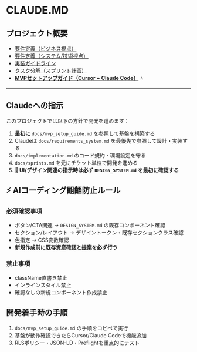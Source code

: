 # CLAUDE.MD

## プロジェクト概要
- [要件定義（ビジネス視点）](docs/requirements_business.md)
- [要件定義（システム/技術視点）](docs/requirements_system.md)
- [実装ガイドライン](docs/implementation.md)
- [タスク分解（スプリント計画）](docs/sprints.md)
- **[MVPセットアップガイド（Cursor + Claude Code）](docs/mvp_setup_guide.md)** ⭐

---

## Claudeへの指示
このプロジェクトでは以下の方針で開発を進めます：

1. **最初に** `docs/mvp_setup_guide.md` を参照して基盤を構築する
2. Claudeは `docs/requirements_system.md` を最優先で参照して設計・実装する  
3. `docs/implementation.md` のコード規約・環境設定を守る  
4. `docs/sprints.md` を元にチケット単位で開発を進める
5. **🚨 UI/デザイン関連の指示時は必ず `DESIGN_SYSTEM.md` を最初に確認する**

## ⚡ AIコーディング齟齬防止ルール

### 必須確認事項
- ボタン/CTA関連 → `DESIGN_SYSTEM.md` の既存コンポーネント確認
- セクション/レイアウト → デザイントークン・既存セクションクラス確認  
- 色指定 → CSS変数確認
- **新規作成前に既存資産確認と提案を必ず行う**

### 禁止事項
- className直書き禁止
- インラインスタイル禁止
- 確認なしの新規コンポーネント作成禁止

## 開発着手時の手順
1. `docs/mvp_setup_guide.md` の手順をコピペで実行
2. 基盤が動作確認できたらCursor/Claude Codeで機能追加
3. RLSポリシー・JSON-LD・Preflightを重点的にテスト